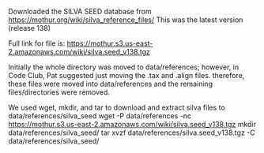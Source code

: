 Downloaded the SILVA SEED database from 
https://mothur.org/wiki/silva_reference_files/
This was the latest version (release 138)

Full link for file is:
https://mothur.s3.us-east-2.amazonaws.com/wiki/silva.seed_v138.tgz

Initially the whole directory was moved to data/references; however, in Code 
Club, Pat suggested just moving the .tax and .align files. therefore, these 
files were moved into data/references and the remaining files/directories 
were removed.

We used wget, mkdir, and tar to download and extract silva files to data/references/silva_seed
wget -P data/references -nc https://mothur.s3.us-east-2.amazonaws.com/wiki/silva.seed_v138.tgz
mkdir data/references/silva_seed/
tar xvzf data/references/silva.seed_v138.tgz -C data/references/silva_seed/
